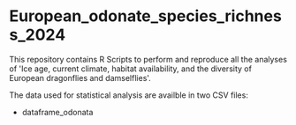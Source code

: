 # European_odonate_species_richness_2024

This repository contains R Scripts to perform and reproduce all the analyses of 'Ice age, current climate, habitat availability, and the diversity of European dragonflies and damselflies'.

The data used for statistical analysis are availble in two CSV files:

- dataframe_odonata
